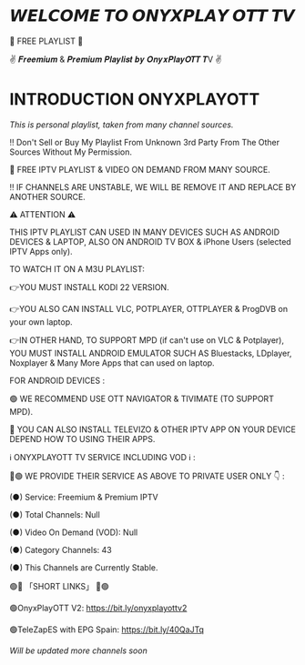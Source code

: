 # 𝙒𝙀𝙇𝘾𝙊𝙈𝙀 𝙏𝙊 𝙊𝙉𝙔𝙓𝙋𝙇𝘼𝙔 𝙊𝙏𝙏 𝙏𝙑 #
💯 FREE PLAYLIST 💯







✌️ 𝑭𝒓𝒆𝒆𝒎𝒊𝒖𝒎 & 𝑷𝒓𝒆𝒎𝒊𝒖𝒎 𝑷𝒍𝒂𝒚𝒍𝒊𝒔𝒕 𝒃𝒚 𝑶𝒏𝒚𝒙𝑷𝒍𝒂𝒚𝑶𝑻𝑻 𝑻V ✌️








# INTRODUCTION ONYXPLAYOTT #







*This is personal playlist, taken from many channel sources.* 





‼️ Don't Sell or Buy My Playlist From Unknown 3rd Party From The Other Sources Without My Permission.








💯 FREE IPTV PLAYLIST & VIDEO ON DEMAND FROM MANY SOURCE.




‼️ IF CHANNELS ARE UNSTABLE, WE WILL BE REMOVE IT AND REPLACE BY ANOTHER SOURCE.





⚠️ ATTENTION ⚠️






THIS IPTV PLAYLIST CAN USED IN MANY DEVICES SUCH AS ANDROID DEVICES & LAPTOP, ALSO ON ANDROID TV BOX & iPhone Users (selected IPTV Apps only).




TO WATCH IT ON A M3U PLAYLIST: 



👉YOU MUST INSTALL KODI 22 VERSION.




👉YOU ALSO CAN INSTALL VLC, POTPLAYER, OTTPLAYER & ProgDVB on your own laptop.





👉IN OTHER HAND, TO SUPPORT MPD (if can't use on VLC & Potplayer), YOU MUST INSTALL ANDROID EMULATOR SUCH AS Bluestacks, LDplayer, Noxplayer & Many More Apps that can used on laptop.








FOR ANDROID DEVICES : 


🟢 WE RECOMMEND USE OTT NAVIGATOR & TIVIMATE (TO SUPPORT MPD).



🔴 YOU CAN ALSO INSTALL TELEVIZO & OTHER IPTV APP ON YOUR DEVICE DEPEND HOW TO USING THEIR APPS.








ℹ️ ONYXPLAYOTT TV SERVICE INCLUDING VOD ℹ️ :


🔴🟢 WE PROVIDE THEIR SERVICE AS ABOVE TO PRIVATE USER ONLY 👇 :




(●) Service: Freemium & Premium IPTV



(●) Total Channels: Null



(●) Video On Demand (VOD): Null



(●) Category Channels: 43


(●) This Channels are Currently Stable.



🟢🔴 「SHORT LINKS」 🔴🟢





🟢OnyxPlayOTT V2: https://bit.ly/onyxplayottv2



🟢TeleZapES with EPG Spain: https://bit.ly/40QaJTq


*Will be updated more channels soon*






















